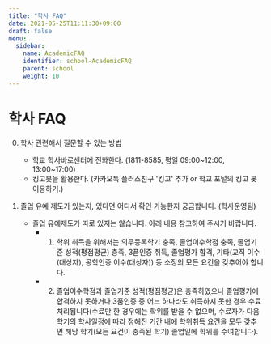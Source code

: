 ```yaml
---
title: "학사 FAQ"
date: 2021-05-25T11:11:30+09:00
draft: false
menu:
  sidebar:
    name: AcademicFAQ
    identifier: school-AcademicFAQ
    parent: school
    weight: 10
---
```


# 학사 FAQ

0. 학사 관련해서 질문할 수 있는 방법
   - 학교 학사바로센터에 전화한다. (1811-8585, 평일 09:00~12:00, 13:00~17:00)
   - 킹고봇을 활용한다. (카카오톡 플러스친구 '킹고' 추가 or 학교 포털의 킹고 봇 이용하기.)


1. 졸업 유예 제도가 있는지, 있다면 어디서 확인 가능한지 궁금합니다. (학사운영팀)
   - 졸업 유예제도가 따로 있지는 않습니다. 아래 내용 참고하여 주시기 바랍니다.
     - 1. 학위 취득을 위해서는 의무등록학기 충족, 졸업이수학점 충족, 졸업기준 성적(평점평균) 충족, 3품인증 취득, 졸업평가 합격, 기타(교직 이수(대상자), 공학인증 이수(대상자)) 등 소정의 모든 요건을 갖추어야 합니다. 
     - 2. 졸업이수학점과 졸업기준 성적(평점평균)은 충족하였으나 졸업평가에 합격하지 못하거나 3품인증 중 어느 하나라도 취득하지 못한 경우 수료처리됩니다(수료만 한 경우에는 학위를 받을 수 없으며, 수료자가 다음 학기의 학사일정에 따라 정해진 기간 내에 학위취득 요건을 모두 갖추면 해당 학기(모든 요건이 충족된 학기) 졸업일에 학위를 수여합니다).
